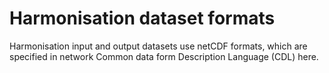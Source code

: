 # Harmonisation dataset formats

Harmonisation input and output datasets use netCDF formats, which are specified in network Common data form Description 
Language (CDL) here.

